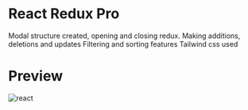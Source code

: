 # React Redux Pro

Modal structure created, opening and closing redux. 
Making additions, deletions and updates
Filtering and sorting features
Tailwind css used

# Preview
![react](https://github.com/user-attachments/assets/cc66ebe9-e083-4050-96be-b19b2a8bef1e)
